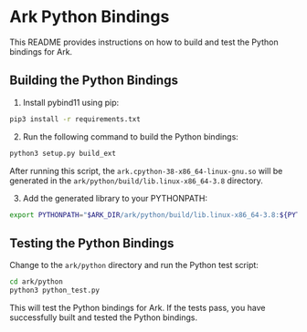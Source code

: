# Ark Python Bindings  
  
This README provides instructions on how to build and test the Python bindings for Ark.  
  
## Building the Python Bindings  
1. Install pybind11 using pip:  

```bash
pip3 install -r requirements.txt
```

2. Run the following command to build the Python bindings:  

```bash
python3 setup.py build_ext
```

After running this script, the `ark.cpython-38-x86_64-linux-gnu.so` will be generated in the `ark/python/build/lib.linux-x86_64-3.8` directory.  
  
3. Add the generated library to your PYTHONPATH:  

```bash
export PYTHONPATH="$ARK_DIR/ark/python/build/lib.linux-x86_64-3.8:${PYTHONPATH}"
```
  
## Testing the Python Bindings  
  
Change to the `ark/python` directory and run the Python test script:  

```bash
cd ark/python
python3 python_test.py
```

This will test the Python bindings for Ark. If the tests pass, you have successfully built and tested the Python bindings.  
